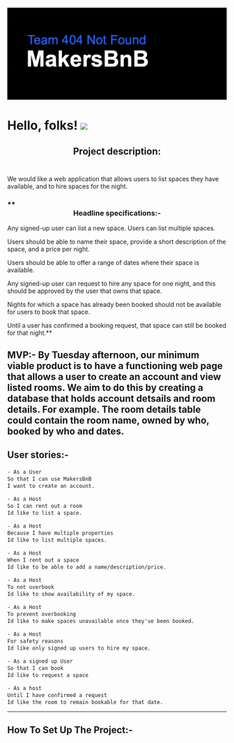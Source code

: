 ![Makers Logo](/public/readmelogo.png)
# Hello, folks! <img src="https://raw.githubusercontent.com/MartinHeinz/MartinHeinz/master/wave.gif" width="30px">

## <div align="center">Project description:<br><br>
We would like a web application that allows users to list spaces they have available, and to hire spaces for the night.</div>

### **<div align="center">Headline specifications:-

Any signed-up user can list a new space.
Users can list multiple spaces.

Users should be able to name their space, provide a short description of the space, and a price per night.

Users should be able to offer a range of dates where their space is available.

Any signed-up user can request to hire any space for one night, and this should be approved by the user that owns that space.

Nights for which a space has already been booked should not be available for users to book that space.

Until a user has confirmed a booking request, that space can still be booked for that night.</div>**  
  
MVP:-
By Tuesday afternoon, our minimum viable product is to have a functioning web page that allows a user to create an account and view listed rooms.
We aim to do this by creating a database that holds account detsails and room details. 
For example. The room details table could contain the room name, owned by who, booked by who and dates.
---------------------------------------------------------------------------
User stories:-
---------------------------------------------------------------------------
````````````````````````````````````````````````````````````
- As a User 
So that I can use MakersBnB
I want to create an account.
````````````````````````````````````````````````````````````
````````````````````````````````````````````````````````````
- As a Host
So I can rent out a room
Id like to list a space. 
````````````````````````````````````````````````````````````
```````````````````````````````````````````````````````````
- As a Host 
Because I have multiple properties
Id like to list multiple spaces.
````````````````````````````````````````````````````````````
````````````````````````````````````````````````````````````
- As a Host 
When I rent out a space
Id like to be able to add a name/description/price. 
````````````````````````````````````````````````````````````
````````````````````````````````````````````````````````````
- As a Host
To not overbook 
Id like to show availability of my space. 
````````````````````````````````````````````````````````````
````````````````````````````````````````````````````````````
- As a Host
To prevent overbooking
Id like to make spaces unavailable once they've been booked.
````````````````````````````````````````````````````````````
````````````````````````````````````````````````````````````
- As a Host 
For safety reasons
Id like only signed up users to hire my space.
````````````````````````````````````````````````````````````
````````````````````````````````````````````````````````````
- As a signed up User
So that I can book 
Id like to request a space 
````````````````````````````````````````````````````````````
````````````````````````````````````````````````````````````
- As a host 
Until I have confirmed a request
Id like the room to remain bookable for that date.
````````````````````````````````````````````````````````````

---------------------------------------------------------------------------
How To Set Up The Project:-
---------------------------------------------------------------------------
